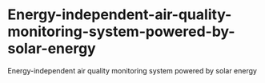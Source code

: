 # Energy-independent-air-quality-monitoring-system-powered-by-solar-energy
Energy-independent air quality monitoring system powered by solar energy
